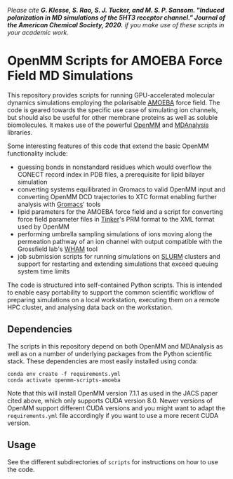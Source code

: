 *Please cite **G. Klesse, S. Rao, S. J. Tucker, and M. S. P. Sansom. "Induced polarization in MD simulations of the 5HT3 receptor channel." Journal of the American Chemical Society, 2020.** if you make use of these scripts in your academic work.*

# OpenMM Scripts for AMOEBA Force Field MD Simulations

This repository provides scripts for running GPU-accelerated molecular dynamics simulations employing the polarisable [AMOEBA](https://doi.org/10.1021/jp910674d) force field. The code is geared towards the specific use case of simulating ion channels, but should also be useful for other membrane proteins as well as soluble biomolecules. It makes use of the powerful [OpenMM](https://github.com/openmm/openmm) and [MDAnalysis](https://github.com/MDAnalysis/mdanalysis) libraries.

Some interesting features of this code that extend the basic OpenMM functionality include:

* guessing bonds in nonstandard residues which would overflow the CONECT record index in PDB files, a prerequisite for lipid bilayer simulation
* converting systems equilibrated in Gromacs to valid OpenMM input and converting OpenMM DCD trajectories to XTC format enabling further analysis with [Gromacs](https://gitlab.com/gromacs/gromacs)' tools
* lipid parameters for the AMOEBA force field and a script for converting force field parameter files in [Tinker](https://dasher.wustl.edu/tinker/)'s PRM format to the XML format used by OpenMM
* performing umbrella sampling simulations of ions moving along the permeation pathway of an ion channel with output compatible with the Grossfield lab's [WHAM](http://membrane.urmc.rochester.edu/?page_id=126) tool
* job submission scripts for running simulations on [SLURM](https://slurm.schedmd.com/documentation.html) clusters and support for restarting and extending simulations that exceed queuing system time limits

The code is structured into self-contained Python scripts. This is intended to enable easy portability to support the common scientific workflow of preparing simulations on a local workstation, executing them on a remote HPC cluster, and analysing data back on the workstation.


## Dependencies

The scripts in this repository depend on both OpenMM and MDAnalysis as well as on a number of underlying packages from the Python scientific stack. These dependencies are most easily installed using conda:

```
conda env create -f requirements.yml
conda activate openmm-scripts-amoeba
```

Note that this will install OpenMM version 7.1.1 as used in the JACS paper cited above, which only supports CUDA version 8.0. Newer versions of OpenMM support different CUDA versions and you might want to adapt the `requirements.yml` file accordingly if you want to use a more recent CUDA version.


## Usage

See the different subdirectories of `scripts` for instructions on how to use the code.
